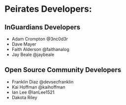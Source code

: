 # Peirates Developers:

## InGuardians Developers

* Adam Crompton @3nc0d3r
* Dave Mayer 
* Faith Alderson @faithanalog
* Jay Beale @jaybeale

## Open Source Community Developers

* Franklin Diaz @devsecfranklin
* Kai Hoffman @kaihoffman
* Ian Lee @IanLee1521
* Dakota Riley
